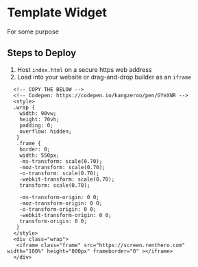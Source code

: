# Template Widget
For some purpose

## Steps to Deploy
1. Host `index.html` on a secure https web address <br/>
2. Load into your website or drag-and-drop builder as an `iframe` <br/>

```
  <!-- COPY THE BELOW -->
  <!-- Codepen: https://codepen.io/kangzeroo/pen/GYeXNR -->
  <style>
  .wrap {
    width: 90vw;
    height: 70vh;
    padding: 0;
    overflow: hidden;
   }
   .frame {
    border: 0;
    width: 550px;
    -ms-transform: scale(0.70);
    -moz-transform: scale(0.70);
    -o-transform: scale(0.70);
    -webkit-transform: scale(0.70);
    transform: scale(0.70);

    -ms-transform-origin: 0 0;
    -moz-transform-origin: 0 0;
    -o-transform-origin: 0 0;
    -webkit-transform-origin: 0 0;
    transform-origin: 0 0;
   }
  </style>
  <div class="wrap">
   <iframe class="frame" src="https://screen.renthero.com" width="100%" height="800px" frameborder="0" ></iframe>
  </div>
```
